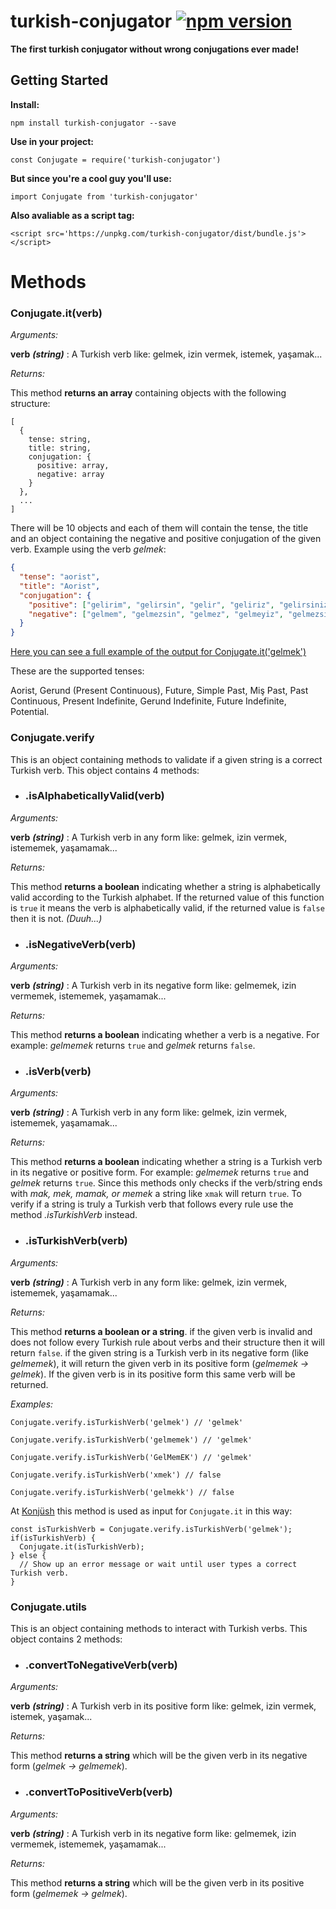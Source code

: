 # turkish-conjugator [![npm version](https://img.shields.io/npm/v/turkish-conjugator.svg?style=flat)](https://www.npmjs.com/package/turkish-conjugator)
**The first turkish conjugator without wrong conjugations ever made!**

## Getting Started

**Install:** 

`npm install turkish-conjugator --save`

**Use in your project:**

`const Conjugate = require('turkish-conjugator')`

**But since you're a cool guy you'll use:**

`import Conjugate from 'turkish-conjugator'`

**Also avaliable as a script tag:**

`<script src='https://unpkg.com/turkish-conjugator/dist/bundle.js'></script>`

# Methods

### Conjugate.it(verb)

*Arguments:*

**verb** ***(string)*** : A Turkish verb like: gelmek, izin vermek, istemek, yaşamak...

*Returns:*

This method **returns an array** containing objects with the following structure:
```
[
  {
    tense: string,
    title: string,
    conjugation: {
      positive: array,
      negative: array
    }
  },
  ...
]
```

There will be 10 objects and each of them will contain the tense, the title and an object containing the negative and positive conjugation of the given verb. Example using the verb *gelmek*:

```json
{
  "tense": "aorist",
  "title": "Aorist",
  "conjugation": {
    "positive": ["gelirim", "gelirsin", "gelir", "geliriz", "gelirsiniz", "gelirler"],
    "negative": ["gelmem", "gelmezsin", "gelmez", "gelmeyiz", "gelmezsiniz", "gelmezler"]
  }
}
```
[Here you can see a full example of the output for Conjugate.it('gelmek')](https://www.mocky.io/v2/5b4620843200008500301b38)

These are the supported tenses:

Aorist, Gerund (Present Continuous), Future, Simple Past, Miş Past, Past Continuous, Present Indefinite, Gerund Indefinite, 
Future Indefinite, Potential.

### Conjugate.verify

This is an object containing methods to validate if a given string is a correct Turkish verb. This object contains 4 methods:

* ### .isAlphabeticallyValid(verb)

*Arguments:*

**verb** ***(string)*** : A Turkish verb in any form like: gelmek, izin vermek, istememek, yaşamamak...

*Returns:*

This method **returns a boolean** indicating whether a string is alphabetically valid according to the Turkish alphabet. If the returned value of this function is `true` it means the verb is alphabetically valid, if the returned value is `false` then it is not. *(Duuh...)*

* ### .isNegativeVerb(verb)

*Arguments:*

**verb** ***(string)*** :  A Turkish verb in its negative form like: gelmemek, izin vermemek, istememek, yaşamamak... 

*Returns:*

This method **returns a boolean** indicating whether a verb is a negative. For example: *gelmemek* returns `true` and *gelmek* returns `false`.

* ### .isVerb(verb)

*Arguments:*

**verb** ***(string)*** : A Turkish verb in any form like: gelmek, izin vermek, istememek, yaşamamak...

*Returns:*

This method **returns a boolean** indicating whether a string is a Turkish verb in its negative or positive form. For example: *gelmemek* returns `true` and *gelmek* returns `true`. Since this methods only checks if the verb/string ends with *mak, mek, mamak, or memek* a string like `xmak` will return `true`. To verify if a string is truly a Turkish verb that follows every rule use the method *.isTurkishVerb* instead.

* ### .isTurkishVerb(verb)

*Arguments:*

**verb** ***(string)*** : A Turkish verb in any form like: gelmek, izin vermek, istememek, yaşamamak...

*Returns:*

This method **returns a boolean or a string**. if the given verb is invalid and does not follow every Turkish rule about verbs and their structure then it will return `false`. if the given string is a Turkish verb in its negative form (like *gelmemek*), it will return the given verb in its positive form (*gelmemek -> gelmek*). If the given verb is in its positive form this same verb will be returned.

*Examples:*

`Conjugate.verify.isTurkishVerb('gelmek') // 'gelmek'`

`Conjugate.verify.isTurkishVerb('gelmemek') // 'gelmek'`

`Conjugate.verify.isTurkishVerb('GelMemEK') // 'gelmek'`

`Conjugate.verify.isTurkishVerb('xmek') // false`

`Conjugate.verify.isTurkishVerb('gelmekk') // false`

At [Konjüsh](https://pharesdiego.github.io/konjush/) this method is used as input for `Conjugate.it` in this way:
```
const isTurkishVerb = Conjugate.verify.isTurkishVerb('gelmek');
if(isTurkishVerb) {
  Conjugate.it(isTurkishVerb);
} else {
  // Show up an error message or wait until user types a correct Turkish verb.
}
```

### Conjugate.utils

This is an object containing methods to interact with Turkish verbs. This object contains 2 methods:

* ### .convertToNegativeVerb(verb)

*Arguments:*

**verb** ***(string)*** : A Turkish verb in its positive form like: gelmek, izin vermek, istemek, yaşamak...

*Returns:*

This method **returns a string** which will be the given verb in its negative form (*gelmek -> gelmemek*).

* ### .convertToPositiveVerb(verb)

*Arguments:*

**verb** ***(string)*** : A Turkish verb in its negative form like: gelmemek, izin vermemek, istememek, yaşamamak...

*Returns:*

This method **returns a string** which will be the given verb in its positive form (*gelmemek -> gelmek*).
